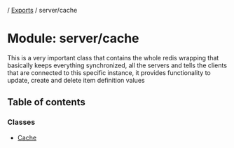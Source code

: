 [](../README.md) / [Exports](../modules.md) / server/cache

# Module: server/cache

This is a very important class that contains the whole redis
wrapping that basically keeps everything synchronized, all the servers
and tells the clients that are connected to this specific instance, it provides
functionality to update, create and delete item definition values

## Table of contents

### Classes

- [Cache](../classes/server_cache.cache.md)
